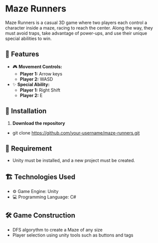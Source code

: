 # Maze Runners  

Maze Runners is a casual 3D game where two players each control a character inside a maze, racing to reach the center. Along the way, they must avoid traps, take advantage of power-ups, and use their unique special abilities to win.  

## 📌 Features  
- 🎮 **Movement Controls:**  
  - **Player 1:** Arrow keys  
  - **Player 2:** WASD  
- ✨ **Special Ability:**  
  - **Player 1:** Right Shift  
  - **Player 2:** E  

## 🚀 Installation  
1. **Download the repository**  
  - git clone https://github.com/your-username/maze-runners.git

## 🔧 Requirement 
  - Unity must be installed, and a new project must be created.
   
## 🏗 Technologies Used
  - ⚙️ Game Engine: Unity
  - 💻 Programming Language: C#

## 🛠 Game Construction 
  - DFS algorythm to create a Maze of any size
  - Player selection using unity tools such as buttons and tags
